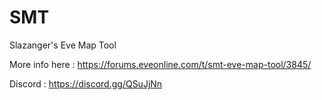 # SMT
Slazanger's Eve Map Tool

More info here : https://forums.eveonline.com/t/smt-eve-map-tool/3845/

Discord :  https://discord.gg/QSuJjNn
